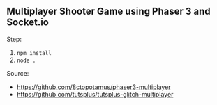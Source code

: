 ## Multiplayer Shooter Game using Phaser 3 and Socket.io ##

Step:
 1. `npm install`
 2. `node .`

Source:
  - https://github.com/8ctopotamus/phaser3-multiplayer
  - https://github.com/tutsplus/tutsplus-glitch-multiplayer
